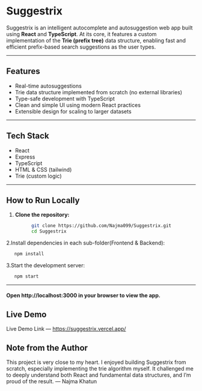 # Suggestrix

Suggestrix is an intelligent autocomplete and autosuggestion web app built using **React** and **TypeScript**. At its core, it features a custom implementation of the **Trie (prefix tree)** data structure, enabling fast and efficient prefix-based search suggestions as the user types.

---

## Features

- Real-time autosuggestions
- Trie data structure implemented from scratch (no external libraries)
- Type-safe development with TypeScript
- Clean and simple UI using modern React practices
- Extensible design for scaling to larger datasets

---

## Tech Stack

- React
- Express
- TypeScript
- HTML & CSS (tailwind)
- Trie (custom logic)

---

## How to Run Locally

1. **Clone the repository:**

   ```bash
         git clone https://github.com/Najma099/Suggestrix.git
         cd Suggestrix
   ```
2.Install dependencies in each sub-folder(Frontend & Backend):

   ```bash
      npm install
   ```
3.Start the development server:

   ```bash
      npm start
   ```
---
#### Open http://localhost:3000 in your browser to view the app.


## Live Demo
Live Demo Link — https://suggestrix.vercel.app/


## Note from the Author
This project is very close to my heart. I enjoyed building Suggestrix from scratch, especially implementing the trie algorithm myself. It challenged me to deeply understand both React and fundamental data structures, and I’m proud of the result.
— Najma Khatun


